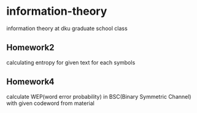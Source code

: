 # information-theory
information theory at dku graduate school class

## Homework2
calculating entropy for given text for each symbols

## Homework4
calculate WEP(word error probability) in BSC(Binary Symmetric Channel) with given codeword from material